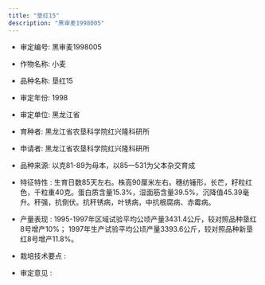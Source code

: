 ```yaml
---
title: "垦红15"
description: "黑审麦1998005"
---
```

* 审定编号:  黑审麦1998005

*  作物名称:  小麦

*  品种名称:  垦红15

*  审定年份:  1998

*  审定单位:  黑龙江省

* 育种者:  黑龙江省农垦科学院红兴隆科研所

*  申请者:  黑龙江省农垦科学院红兴隆科研所

*  品种来源:  以克81-89为母本，以85—531为父本杂交育成

*  特征特性 : 
生育日数85天左右。株高90厘米左右。穗纺锤形，长芒，籽粒红色，千粒重40克。蛋白质含量15.3%，湿面筋含量39.5%，沉降值45.39毫升。秆强，抗倒伏。抗秆锈病，叶锈病，中抗根腐病、赤霉病。
 
*  产量表现 : 
1995-1997年区域试验平均公顷产量3431.4公斤，较对照品种垦红8号增产10%； 1997年生产试验平均公顷产量3393.6公斤，较对照品种新垦红8号增产11.8%。

*  栽培技术要点 : 


*  审定意见 : 

